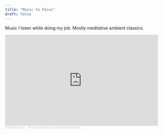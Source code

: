 ```yaml
---
title: "Music to Focus"
draft: false
---
```


Music I listen while doing my job. Mostly meditative ambient classics.

<iframe width="100%" height="300" scrolling="no" frameborder="no" allow="autoplay" src="https://w.soundcloud.com/player/?url=https%3A//api.soundcloud.com/playlists/1607191402&color=%23d8ba00&auto_play=false&hide_related=false&show_comments=true&show_user=true&show_reposts=false&show_teaser=true&visual=true"></iframe>
<div style="font-size: 10px; color: #cccccc;line-break: anywhere;word-break: normal;overflow: hidden;white-space: nowrap;text-overflow: ellipsis; font-family: Interstate,Lucida Grande,Lucida Sans Unicode,Lucida Sans,Garuda,Verdana,Tahoma,sans-serif;font-weight: 100;">
  <a href="https://soundcloud.com/william-basinski" title="williambasinski" target="_blank" style="color: #cccccc; text-decoration: none;">williambasinski</a> · 
  <a href="https://soundcloud.com/william-basinski/sets/the-disintegration-loops-2" title="The Disintegration Loops (Remastered)" target="_blank" style="color: #cccccc; text-decoration: none;">The Disintegration Loops (Remastered)</a>
</div>
